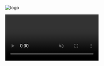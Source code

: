 ![logo](https://github.com/zinxon/zinxon/blob/main/Github%20Banner.gif)

<video autoplay loop muted src="https://github.com/zinxon/zinxon/assets/24634403/b01ce4f1-cb00-4ccb-9aa2-ff12fa5c923b">

<h1 align="center">Hi 👋, I'm James Wong</h1>
<h3 align="center">AWS Certified Solutions Architect & Full-Stack Developer </h3>
<div align="center"> 
  <a href="mailto:shingsonz@gmail.com">
    <img src="https://img.shields.io/badge/Gmail-333333?style=for-the-badge&logo=gmail&logoColor=red" />
  </a>
  <a href="https://linkedin.com/in/shingson" target="_blank">
    <img src="https://img.shields.io/badge/LinkedIn-0077B5?style=for-the-badge&logo=linkedin&logoColor=white" target="_blank" />
  </a>
  <a href="https://next-portfolio-zinxon.vercel.app/" target="_blank">
     <img src="https://img.shields.io/badge/Portfolio-FF5722?style=for-the-badge&logo=todoist&logoColor=white" target="_blank" /> <!-- sqlite, safari, google-chrome are other good icon options -->
  </a>
</div>

<h2 align="center">⚒️ Languages-Frameworks-Tools ⚒️</h2>
<br/>
<div align="center">
    <img src="https://skillicons.dev/icons?i=nextjs,react,html,css,javascript,typescript,tailwind,nodejs,express,java,python,php" />
    <img src="https://skillicons.dev/icons?i=aws,gcp,mongodb,mysql,postgres,firebase,docker,terraform,nginx,redis,flutter,dart" />
    <img src="https://skillicons.dev/icons?i=github,gitlab,githubactions,git,vscode,postman,flask,figma,bun,bash" />
    <br/><br/>
</div>

<div align="center">
  <h2>🐍 My Contributions 🐍</h2>
  <br>
  <img alt="Contribtion" src="https://github.com/zinxon/zinxon/blob/main/profile-3d-contrib/profile-night-rainbow.svg" />
  <img alt="snake eating my contributions" src="https://raw.githubusercontent.com/zinxon/zinxon/output/github-contribution-grid-snake-dark.svg" />
  <br/><br/>
</div>

<div align="center">
  <h2>🔸 My Stats 🔸</h2>
  <br>
<span>&emsp;&emsp;</span>
<img height="170px" src="https://github-readme-stats.vercel.app/api?username=zinxon&theme=react" /><span>&emsp;&emsp;</span><img height="170px" src="https://github-readme-stats.vercel.app/api/top-langs/?username=zinxon&layout=compact&langs_count=8&theme=react" />
<span>&emsp;&emsp;</span>
  
</div>
